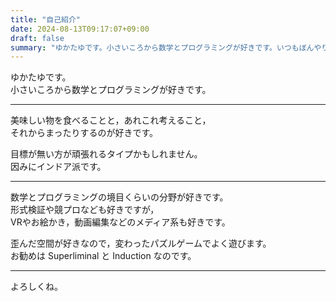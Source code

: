```yaml
---
title: "自己紹介"
date: 2024-08-13T09:17:07+09:00
draft: false
summary: "ゆかたゆです。小さいころから数学とプログラミングが好きです。いつもぼんやりと考え事をしています。"
---
```


ゆかたゆです。  
小さいころから数学とプログラミングが好きです。

---

美味しい物を食べることと，あれこれ考えること，  
それからまったりするのが好きです。

目標が無い方が頑張れるタイプかもしれません。  
因みにインドア派です。

---

数学とプログラミングの境目くらいの分野が好きです。  
形式検証や競プロなども好きですが，  
VRやお絵かき，動画編集などのメディア系も好きです。

歪んだ空間が好きなので，変わったパズルゲームでよく遊びます。  
お勧めは Superliminal と Induction なのです。

---

よろしくね。

